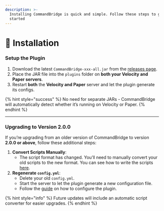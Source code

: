 ```yaml
---
description: >-
  Installing CommandBridge is quick and simple. Follow these steps to get
  started
---
```


# 📩 Installation

### Setup **the Plugin**

1. Download the latest `CommandBridge-xxx-all.jar` from the [releases page](https://modrinth.com/plugin/commandbridge/versions).
2. Place the JAR file into the `plugins` folder on **both your Velocity and Paper servers**.
3. Restart **both** the **Velocity and Paper** server and let the plugin generate its configs.&#x20;

{% hint style="success" %}
No need for separate JARs - CommandBridge will automatically detect whether it’s running on Velocity or Paper.
{% endhint %}

***

### **Upgrading to Version 2.0.0**

If you’re upgrading from an older version of CommandBridge to version **2.0.0 or above**, follow these additional steps:

1. **Convert Scripts Manually**:
   * The script format has changed. You’ll need to manually convert your old scripts to the new format. You can see how to write the scripts [here](broken-reference).
2. **Regenerate `config.yml`**:
   * Delete your old `config.yml`.
   * Start the server to let the plugin generate a new configuration file.
   * Follow the [guide](broken-reference) on how to configure the plugin.

{% hint style="info" %}
Future updates will include an automatic script converter for easier upgrades.
{% endhint %}

